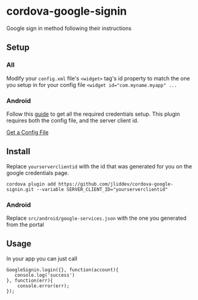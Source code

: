 # cordova-google-signin
Google sign in method following their instructions

## Setup

### All

Modify your `config.xml` file's `<widget>` tag's id property to match the one you setup in for your config file `<widget id="com.myname.myapp" ...` 

### Android

Follow this [guide](https://developers.google.com/identity/sign-in/android/start) to get all the required credentials setup. This plugin requires both the config file, and the server client id.

[Get a Config File](https://developers.google.com/mobile/add?platform=android&cntapi=signin&cntapp=Default%20Demo%20App&cntpkg=com.google.samples.quickstart.signin&cnturl=https:%2F%2Fdevelopers.google.com%2Fidentity%2Fsign-in%2Fandroid%2Fstart%3Fconfigured%3Dtrue&cntlbl=Continue%20with%20Try%20Sign-In)

## Install

Replace `yourserverclientid` with the id that was generated for you on the google credentials page.

`cordova plugin add https://github.com/jliddev/cordova-google-signin.git --variable SERVER_CLIENT_ID="yourserverclientid"`

### Android
Replace `src/android/google-services.json` with the one you generated from the portal

## Usage

In your app you can just call 

```
GoogleSignin.login({}, function(account){
   console.log('success') 
}, function(err){
    console.error(err);
});
```
